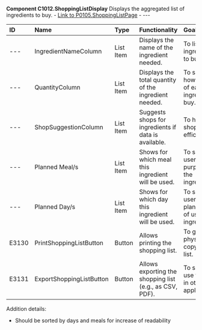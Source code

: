 **Component C1012.ShoppingListDisplay**
Displays the aggregated list of ingredients to buy. - [Link to P0105.ShoppingListPage](../MasterFile.md#page-p0105shoppinglistpage) - ---

| ID    | Name                     | Type        | Functionality                                                              | Goal                                                              | Trigger                   | Link   |
| :---- | :----------------------- | :---------- | :------------------------------------------------------------------------- | :---------------------------------------------------------------- | :------------------------ | :----- |
| ---   | IngredientNameColumn     | List Item   | Displays the name of the ingredient needed.                                | To list ingredients to buy.                                       | `Button E3006 (On Click)` | ---    |
| ---   | QuantityColumn           | List Item   | Displays the total quantity of the ingredient needed.                      | To show how much of each ingredient to buy.                       | `Button E3006 (On Click)` | ---    |
| ---   | ShopSuggestionColumn     | List Item   | Suggests shops for ingredients if data is available.                       | To help with shopping efficiency.                                 | `Button E3006 (On Click)` | ---    |
| ---   | Planned Meal/s           | List Item   | Shows for which meal this ingredient will be used.                         | To show user the purpose of the ingredient                         | 'Button E3006 (On Click)` | ---    |
| ---   | Planned Day/s           | List Item   | Shows for which day this ingredient will be used.                         | To show user the planned day of use of the ingredient                         | 'Button E3006 (On Click)` | ---    |
| E3130 | PrintShoppingListButton  | Button      | Allows printing the shopping list.                                         | To get a physical copy of the list.                               | `Button E3006 (On Click)` | ---    |
| E3131 | ExportShoppingListButton | Button      | Allows exporting the shopping list (e.g., as CSV, PDF).                    | To share or use the list in other applications.                   | `Button E3006 (On Click)` | ---    |


Addition details:
- Should be sorted by days and meals for increase of readability 